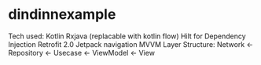 # dindinnexample
Tech used:
Kotlin
Rxjava (replacable with kotlin flow)
Hilt for Dependency Injection
Retrofit 2.0
Jetpack navigation
MVVM
Layer Structure:
Network <- Repository <- Usecase <- ViewModel <- View
